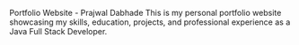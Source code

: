 Portfolio Website - Prajwal Dabhade
This is my personal portfolio website showcasing my skills, education, projects, and professional experience as a Java Full Stack Developer.
